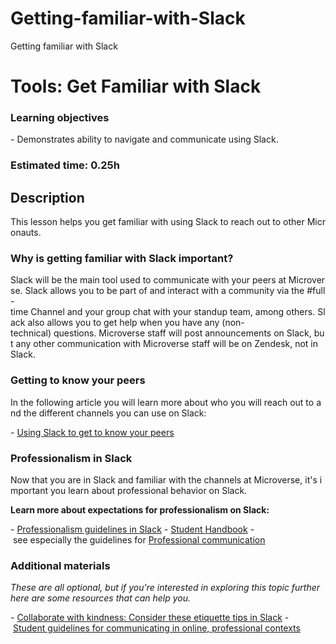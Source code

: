 # Getting-familiar-with-Slack
Getting familiar with Slack 

# Tools: Get Familiar with Slack 
  
### Learning objectives 
  
 - Demonstrates ability to navigate and communicate using Slack. 
  
### Estimated time: 0.25h 
  
## Description 
  
 This lesson helps you get familiar with using Slack to reach out to other Micronauts. 
  
### Why is getting familiar with Slack important? 
  
 Slack will be the main tool used to communicate with your peers at Microverse. Slack allows you to be part of and interact with a community via the #full-time Channel and your group chat with your standup team, among others. Slack also allows you to get help when you have any (non-technical) questions. Microverse staff will post announcements on Slack, but any other communication with Microverse staff will be on Zendesk, not in Slack.  
  
### Getting to know your peers 
  
 In the following article you will learn more about who you will reach out to and the different channels you can use on Slack: 
  
 - [Using Slack to get to know your peers](https://github.com/microverseinc/curriculum-professional-skills/blob/main/orientation/using-slack-to-get-to-know-your-peers.md) 
  
### Professionalism in Slack 
  
 Now that you are in Slack and familiar with the channels at Microverse, it's important you learn about professional behavior on Slack. 
  
 **Learn more about expectations for professionalism on Slack:** 
  
 - [Professionalism guidelines in Slack](https://github.com/microverseinc/curriculum-professional-skills/blob/main/orientation/professionalism-guidelines-in-slack.md) 
 - [Student Handbook](https://microverse.zendesk.com/hc/en-us/categories/4411268097043-Student-Handbook-) - see especially the guidelines for [Professional communication](https://microverse.zendesk.com/hc/en-us/articles/8984932078739-Professional-Behavior) 
  
### Additional materials 
  
 *These are all optional, but if you're interested in exploring this topic further here are some resources that can help you.* 
  
 - [Collaborate with kindness: Consider these etiquette tips in Slack](https://slack.com/intl/en-es/blog/collaboration/etiquette-tips-in-slack) 
 - [Student guidelines for communicating in online, professional contexts](https://uwaterloo.ca/centre-for-teaching-excellence/teaching-resources/teaching-tips/learning-activities/student-guidelines-communicating-online-professional)
